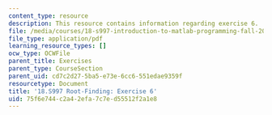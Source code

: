 ```yaml
---
content_type: resource
description: This resource contains information regarding exercise 6.
file: /media/courses/18-s997-introduction-to-matlab-programming-fall-2011/75f6e744c2a42efa7c7ed55512f2a1e8_MIT18_S997F11_Exercise_6.pdf
file_type: application/pdf
learning_resource_types: []
ocw_type: OCWFile
parent_title: Exercises
parent_type: CourseSection
parent_uid: cd7c2d27-5ba5-e73e-6cc6-551edae9359f
resourcetype: Document
title: '18.S997 Root-Finding: Exercise 6'
uid: 75f6e744-c2a4-2efa-7c7e-d55512f2a1e8
---
```

